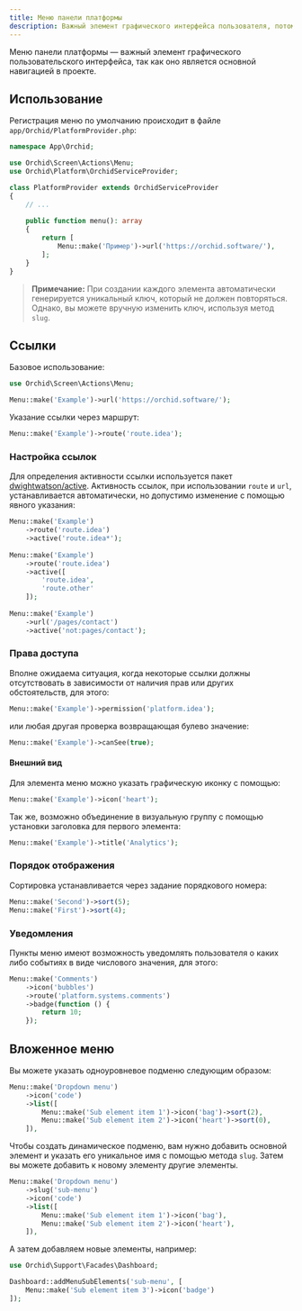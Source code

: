 ```yaml
---
title: Меню панели платформы
description: Важный элемент графического интерфейса пользователя, потому, что с помощью него осуществляется основная навигация по проекту.
---
```


Меню панели платформы — важный элемент графического пользовательского интерфейса, так как оно является основной навигацией в проекте.

## Использование

Регистрация меню по умолчанию происходит в файле `app/Orchid/PlatformProvider.php`:

```php
namespace App\Orchid;

use Orchid\Screen\Actions\Menu;
use Orchid\Platform\OrchidServiceProvider;

class PlatformProvider extends OrchidServiceProvider
{
    // ...
    
    public function menu(): array
    {
        return [
            Menu::make('Пример')->url('https://orchid.software/'),
        ];
    }
}
```

> **Примечание:** При создании каждого элемента автоматически генерируется уникальный ключ, который не должен повторяться. Однако, вы можете вручную изменить ключ, используя метод `slug`.


## Ссылки


Базовое использование:

```php
use Orchid\Screen\Actions\Menu;

Menu::make('Example')->url('https://orchid.software/');
```

Указание ссылки через маршрут:

```php
Menu::make('Example')->route('route.idea');
```

### Настройка ссылок

Для определения активности ссылки используется пакет [dwightwatson/active](https://github.com/dwightwatson/active).
Активность ссылок, при использовании `route` и `url`, устанавливается автоматически,
но допустимо изменение с помощью явного указания:

```php
Menu::make('Example')
    ->route('route.idea')
    ->active('route.idea*');
    
Menu::make('Example')
    ->route('route.idea')
    ->active([
        'route.idea',
        'route.other'
    ]);
    
Menu::make('Example')
    ->url('/pages/contact')
    ->active('not:pages/contact');
```

### Права доступа

Вполне ожидаема ситуация, когда некоторые ссылки должны отсутствовать
в зависимости от наличия прав или других обстоятельств, для этого:

```php
Menu::make('Example')->permission('platform.idea');
```

или любая другая проверка возвращающая булево значение:

```php
Menu::make('Example')->canSee(true);
```

#### Внешний вид


Для элемента меню можно указать графическую иконку с помощью:

```php
Menu::make('Example')->icon('heart');
```

Так же, возможно объединение в визуальную группу с помощью установки заголовка для первого элемента:

```php
Menu::make('Example')->title('Analytics');
```

### Порядок отображения

Сортировка устанавливается через задание порядкового номера:

```php
Menu::make('Second')->sort(5);
Menu::make('First')->sort(4);
```

### Уведомления

Пункты меню имеют возможность уведомлять пользователя о каких либо событиях в виде числового значения, для этого:

```php
Menu::make('Comments')
    ->icon('bubbles')
    ->route('platform.systems.comments')
    ->badge(function () {
        return 10;
    });
```

## Вложенное меню

Вы можете указать одноуровневое подменю следующим образом:

```php
Menu::make('Dropdown menu')
    ->icon('code')
    ->list([
        Menu::make('Sub element item 1')->icon('bag')->sort(2),
        Menu::make('Sub element item 2')->icon('heart')->sort(0),
    ]),
```


Чтобы создать динамическое подменю, вам нужно добавить основной элемент и указать его уникальное имя с помощью метода `slug`. 
Затем вы можете добавить к новому элементу другие элементы.

```php
Menu::make('Dropdown menu')
    ->slug('sub-menu')
    ->icon('code')
    ->list([
        Menu::make('Sub element item 1')->icon('bag'),
        Menu::make('Sub element item 2')->icon('heart'),
    ]),
```

А затем добавляем новые элементы, например:

```php
use Orchid\Support\Facades\Dashboard;

Dashboard::addMenuSubElements('sub-menu', [
    Menu::make('Sub element item 3')->icon('badge')
]);
```
